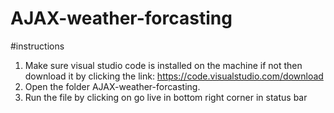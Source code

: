 # AJAX-weather-forcasting
#instructions
1.	Make sure visual studio code is installed on the machine if not then download it by clicking the link: https://code.visualstudio.com/download
2.	Open the folder AJAX-weather-forcasting.
3.	Run the file by clicking on go live in bottom right corner in status bar   
